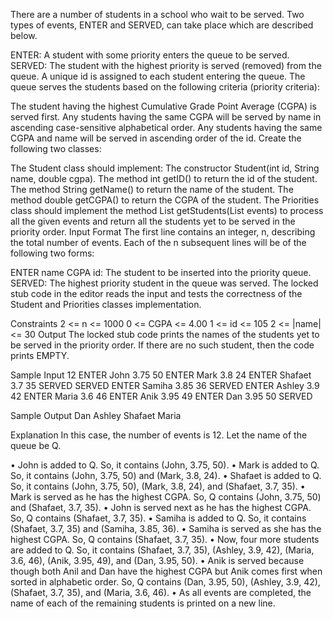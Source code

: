There are a number of students in a school who wait to be served. Two types of events, ENTER and SERVED, can take place which are described below.

ENTER: A student with some priority enters the queue to be served.
SERVED: The student with the highest priority is served (removed) from the queue.
A unique id is assigned to each student entering the queue. The queue serves the students based on the following criteria (priority criteria):


The student having the highest Cumulative Grade Point Average (CGPA) is served first.
Any students having the same CGPA will be served by name in ascending case-sensitive alphabetical order.
Any students having the same CGPA and name will be served in ascending order of the id.
Create the following two classes:

The Student class should implement:
The constructor Student(int id, String name, double cgpa).
The method int getID() to return the id of the student.
The method String getName() to return the name of the student.
The method double getCGPA() to return the CGPA of the student.
The Priorities class should implement the method List<Student> getStudents(List events) to process all the given events and return all the students yet to be served in the priority order.
Input Format
The first line contains an integer, n, describing the total number of events. Each of the n subsequent lines will be of the following two forms:

ENTER name CGPA id: The student to be inserted into the priority queue.
SERVED: The highest priority student in the queue was served.
The locked stub code in the editor reads the input and tests the correctness of the Student and Priorities classes implementation.

Constraints
2 <= n <= 1000
0 <= CGPA <= 4.00
1 <= id <= 105
2 <= |name| <= 30
Output
The locked stub code prints the names of the students yet to be served in the priority order. If there are no such student, then the code prints EMPTY.


Sample Input
 12
 ENTER John 3.75 50
 ENTER Mark 3.8 24
 ENTER Shafaet 3.7 35
 SERVED
 SERVED
 ENTER Samiha 3.85 36
 SERVED
 ENTER Ashley 3.9 42
 ENTER Maria 3.6 46
 ENTER Anik 3.95 49
 ENTER Dan 3.95 50
 SERVED

Sample Output
 Dan
 Ashley
 Shafaet
 Maria

Explanation
In this case, the number of events is 12. Let the name of the queue be Q.

•	John is added to Q. So, it contains (John, 3.75, 50).
•	Mark is added to Q. So, it contains (John, 3.75, 50) and (Mark, 3.8, 24).
•	Shafaet is added to Q. So, it contains (John, 3.75, 50), (Mark, 3.8, 24), and (Shafaet, 3.7, 35).
•	Mark is served as he has the highest CGPA. So, Q contains (John, 3.75, 50) and (Shafaet, 3.7, 35).
•	John is served next as he has the highest CGPA. So, Q contains (Shafaet, 3.7, 35).
•	Samiha is added to Q. So, it contains (Shafaet, 3.7, 35) and (Samiha, 3.85, 36).
•	Samiha is served as she has the highest CGPA. So, Q contains (Shafaet, 3.7, 35).
•	Now, four more students are added to Q. So, it contains (Shafaet, 3.7, 35), (Ashley, 3.9, 42), (Maria, 3.6, 46), (Anik, 3.95, 49), and (Dan, 3.95, 50).
•	Anik is served because though both Anil and Dan have the highest CGPA but Anik comes first when sorted in alphabetic order. So, Q contains (Dan, 3.95, 50), (Ashley, 3.9, 42), (Shafaet, 3.7, 35), and (Maria, 3.6, 46).
•	As all events are completed, the name of each of the remaining students is printed on a new line.
